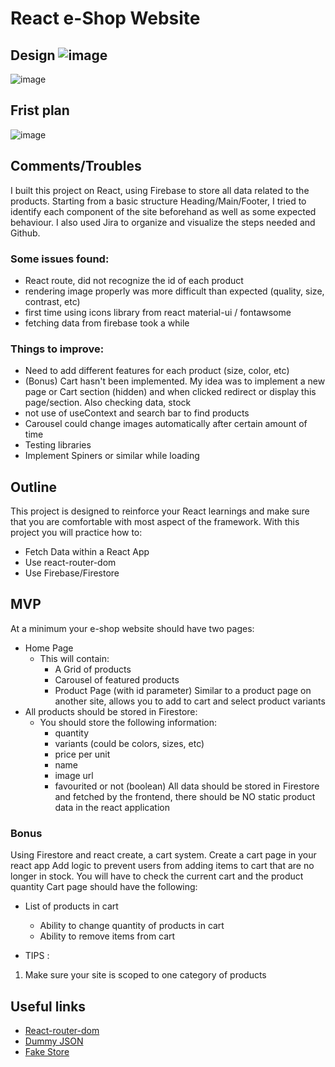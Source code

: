 # React e-Shop Website

## Design ![image](https://user-images.githubusercontent.com/26740359/183672771-ac5368e8-e0e5-4ff0-b62c-719faa35b99b.png)
![image](https://user-images.githubusercontent.com/26740359/183672878-7c377f96-21a3-4a43-9ed7-52c82e2f7de2.png)

## Frist plan

![image](https://user-images.githubusercontent.com/26740359/182779538-09d74e1a-4153-4240-89f0-5a9845418d8a.png)

## Comments/Troubles

I built this project on React, using Firebase to store all data related to the products. Starting from a basic structure Heading/Main/Footer, I tried to identify each component of the site beforehand as well as some expected behaviour. I also used Jira to organize and visualize the steps needed and Github.

### Some issues found:

-   React route, did not recognize the id of each product
-   rendering image properly was more difficult than expected (quality, size, contrast, etc)
-   first time using icons library from react material-ui / fontawsome
-   fetching data from firebase took a while

### Things to improve:

-   Need to add different features for each product (size, color, etc)
-   (Bonus) Cart hasn't been implemented. My idea was to implement a new page or Cart section (hidden) and when clicked redirect or display this page/section. Also checking data, stock
-   not use of useContext and search bar to find products
-   Carousel could change images automatically after certain amount of time
-   Testing libraries
-   Implement Spiners or similar while loading

## Outline

This project is designed to reinforce your React learnings and make sure that you are comfortable with most aspect of the framework.
With this project you will practice how to:

-   Fetch Data within a React App
-   Use react-router-dom
-   Use Firebase/Firestore

## MVP

At a minimum your e-shop website should have two pages:

-   Home Page
    -   This will contain:
        -   A Grid of products
        -   Carousel of featured products
        -   Product Page (with id parameter) Similar to a product page on another site, allows you to add to cart and select product variants
-   All products should be stored in Firestore:
    -   You should store the following information:
        -   quantity
        -   variants (could be colors, sizes, etc)
        -   price per unit
        -   name
        -   image url
        -   favourited or not (boolean)
            All data should be stored in Firestore and fetched by the frontend, there should be NO static product data in the react application

### Bonus

Using Firestore and react create, a cart system. Create a cart page in your react app Add logic to prevent users from adding items to cart that are no longer in stock. You will have to check the current cart and the product quantity Cart page should have the following:

-   List of products in cart

    -   Ability to change quantity of products in cart
    -   Ability to remove items from cart

-   TIPS :

1. Make sure your site is scoped to one category of products

## Useful links

-   [React-router-dom](https://reactrouter.com/docs/en/v6/getting-started/overview)
-   [Dummy JSON](https://dummyjson.com/)
-   [Fake Store](https://fakestoreapi.com/)
